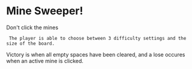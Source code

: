 # Mine Sweeper!
 Don't click the mines
 
     The player is able to choose between 3 difficulty settings and the size of the board.
 Victory is when all empty spaces have been cleared, and a lose occures when an active mine is clicked.
